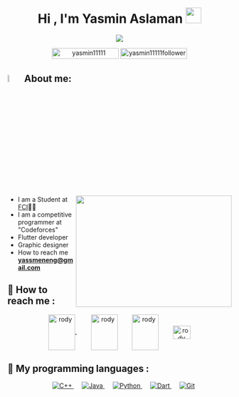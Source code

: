 <h1 align="center">Hi , I'm Yasmin Aslaman <img src="https://media.giphy.com/media/hvRJCLFzcasrR4ia7z/giphy.gif" width="35"></h1>

<a href="https://github.com/DenverCoder1/readme-typing-svg" style="display: block; margin: auto; text-align: center;">
  <img src="https://readme-typing-svg.herokuapp.com?font=Time+New+Roman&color=%23C8BK25&size=25&center=true&vCenter=true&width=600&height=100&lines=IT+Student;Competitive+Programmer;Flutter+developer;Graphic+designer;">
</a>

<p align="center"> 

<img src="https://komarev.com/ghpvc/?username=yasmin11111&label=Profile%20views&color=0047AB&style=plastic?" alt="yasmin11111" height=24px, width=150px/> 

<img src="https://img.shields.io/github/followers/yasmin11111?label=Followers&style=social" alt="yasmin11111followers"  height=24px, width=150px />

</p>


## <img src="https://i.pinimg.com/originals/3f/7e/4e/3f7e4eff7c96e9fe4b8b4b1ff3f7bdb5.gif" width="6.5%"> <strong>About me:</strong>      


<img align="right" src="https://camo.githubusercontent.com/16f93ae……6f6d2f6…" width="350px" height="250" data-canonical-src="https://media.giphy.com/media/836HiJc7pgzy8iNXCn/giphy.gif" style="visibility:visible;max-width:100%;">

 -  I am a Student at [FCI](https://l.facebook.com/l.php?u=http%3A%2F%2Fwww.eelu.edu.eg%2F%3Ffbclid%3DIwZXh0bgNhZW0CMTAAAR0i6DPAanyBLlSXufyPVa6zQHJNEL2ypmpPO-MAq8cmIWi9WNpc3966SAE_aem_0Oyb3L315ACZvHLuSljgJA&h=AT1WGts65cSrK6sn4E0jp34wxZ7kfpLh3hS24K0Yh66JitQyPT51AfqzqXY6xUjGxTeCFmtWf7pALSLg2E-b9oMMZK9h0km9YiXQ3LOkYLVFyytu1lJlrc1kMa3OTl4cGmmr&__tn__=%2Cd%3C%2CP-R&c[0]=AT1hDDqwkqTahMtEaKqRQCMEdrjAv1mVh_TDL_c6OX6cx0IWaJgiVsNWT-n6cnCN_yXnsLLLjTZ3izzRVQ2HbUQAtsE2Gkbw7XvA8eId-pph9b30tE_1yD7fgzbRchCZhFK124SeqGzbWuQluRSX0pGIgbe-mEU9_sSTv_lWS-P9tcDFc0qgjyeGaUvAlcWOq6kI-FFKoBii-hj4StasBxv-St85c7dtrmCotMJk3soc-L6KqTfdV80F6nw8CIwSxq6_B_GuQme80kJ0R6M0cQ)👨‍💻
 -  I am a competitive programmer at "Codeforces"
 -  Flutter developer
 -  Graphic designer
 -  How to reach me **yassmeneng@gmail.com**

## 🫶 How to reach me :

<p align="center">                        
<a href="https://codeforces.com/profile/yassmeneng6" target="blank"><img align="center" src="https://raw.githubusercontent.com/rahuldkjain/github-profile-readme-generator/master/src/images/icons/Social/codeforces.svg" alt="rody" height="80" width="60" />    </a>
  &emsp;&emsp;
<a href="https://www.facebook.com/profile.php?id=100084293391014" target="blank"><img align="center" src="https://raw.githubusercontent.com/rahuldkjain/github-profile-readme-generator/master/src/images/icons/Social/facebook.svg" alt="rody" height="80" width="60" /></a>&emsp;&emsp;
 <a href ="https://l.facebook.com/l.php?u=https%3A%2F%2Fwww.behance.net%2Fengyassmen%3Ffbclid%3DIwZXh0bgNhZW0CMTAAAR1m0_RdncHv-dAILWj0xzgzvfuy9r7x36OUV542qNLuTu9y35Grqx2ZcYA_aem_UDsVZxoIkMWf1j7CC7oMzw&h=AT1xB_ikdptj7csw1IF5zsSXOqkCK_MdbMjQvgY1Tu6_lxaQIjpeBxMxQXoUY_o7YpRYrGKY7rmLTjx9R05RM0fKbNBH_rnXv7_hRZXjGxl0ufPvf_X63PYw88SPdrqR142KGA" target = "balnk"><img align="center" src="https://raw.githubusercontent.com/rahuldkjain/github-profile-readme-generator/master/src/images/icons/Social/behance.svg" alt="rody" height="80" width="60" /></a>&emsp;&emsp;
  <a href="https://www.linkedin.com/public-profile/settings?lipi=urn%3Ali%3Apage%3Ad_flagship3_profile_self_edit_contact-info%3Be0owim8NQ7OuXrNIeDzxsA%3D%3D
  " target="blank">
  <img align="center" src="https://raw.githubusercontent.com/rahuldkjain/github-profile-readme-generator/master/src/images/icons/Social/linked-in-alt.svg" alt="rody" height="30" width="40" /></a>

</p>



## 🫶  My programming languages :
<p align="center"> 
  &emsp;
  <a href="https://www.w3schools.com/cpp/" target="_blank"> 
    <img alt="C++" src="https://img.shields.io/badge/C++%20-%2300599C.svg?style=plastic&logo=c%2B%2B&logoColor=white">
  </a> 
  &emsp;
  <a href="https://www.java.com" target="_blank"> 
    <img alt="Java" src="https://img.shields.io/badge/Java-%23007396.svg?style=plastic&logo=java&logoColor=white">
  </a>
  &emsp;
   <a href="https://www.python.org" target="_blank">
    <img alt="Python" src="https://img.shields.io/badge/Python%20-%2314354C.svg?style=plastic&logo=python&logoColor=white">
  </a>
 &emsp;
   <a href="https://www.dart.org" target="_blank">
    <img alt="Dart" src="https://img.shields.io/badge/Dart%20-%2314354C.svg?style=plastic&logo=dart&logoColor=white">
  </a>
 &emsp;
   <a href="https://www.git.org" target="_blank">
    <img alt="Git" src="https://img.shields.io/badge/Git%20-%2314354C.svg?style=plastic&logo=git&logoColor=white">
  </a>
</p>

